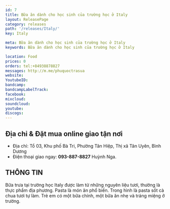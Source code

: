 ```yaml
---
id: 7
title: Bữa ăn dành cho học sinh của trường học ở Italy 
layout: ReleasePage
category: releases
path: '/releases/Italy/'
key: Italy

meta: Bữa ăn dành cho học sinh của trường học ở Italy 
keywords: Bữa ăn dành cho học sinh của trường học ở Italy 

location: Food
prices: 0
orders: tel:+84938878827
messages: http://m.me/phuquoctrasua
website: 
YoutubeID: 
bandcamp: 
bandcampLabelTrack: 
facebook: 
mixcloud: 
soundcloud: 
youtube: 
discogs: 
---
```


## Địa chỉ & Đặt mua online giao tận nơi

- Địa chỉ: Tổ 03, Khu phố Bà Tri, Phường Tân Hiệp, Thị xã Tân Uyên, Bình Dương
- Điện thoại giao ngay: **093-887-8827** Huỳnh Nga.


## THÔNG TIN

Bữa trưa tại trường học Italy được làm từ những nguyên liệu tươi, thường là thực phẩm địa phương. Pasta là món ăn phổ biến. Trong hình là pasta sốt cà chua tươi tự làm. Trẻ em có một bữa chính, một bữa ăn nhẹ và tráng miệng ở trường.





